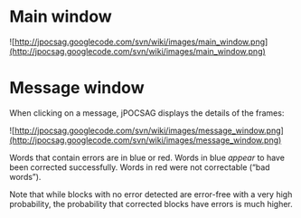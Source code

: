 # Main window #

![http://jpocsag.googlecode.com/svn/wiki/images/main_window.png](http://jpocsag.googlecode.com/svn/wiki/images/main_window.png)

# Message window #

When clicking on a message, jPOCSAG displays the details of the frames:

![http://jpocsag.googlecode.com/svn/wiki/images/message_window.png](http://jpocsag.googlecode.com/svn/wiki/images/message_window.png)

Words that contain errors are in blue or red. Words in blue _appear_ to have been corrected successfully. Words in red were not correctable (“bad words”).

Note that while blocks with no error detected are error-free with a very high probability, the probability that corrected blocks have errors is much higher.